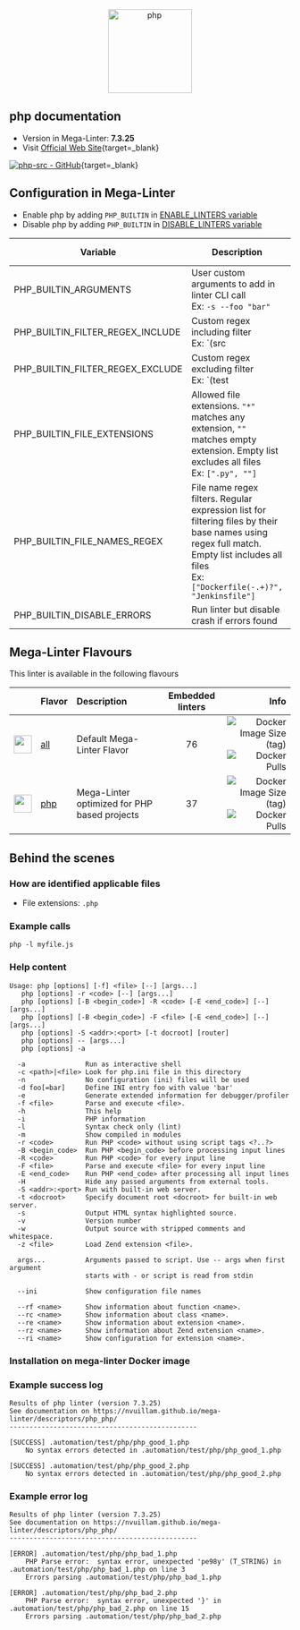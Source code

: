 <!-- markdownlint-disable MD033 MD041 -->
<!-- Generated by .automation/build.py, please do not update manually -->

<div align="center">
  <a href="https://www.php.net" target="blank" title="Visit linter Web Site">
    <img src="https://www.php.net/images/logos/new-php-logo.svg" alt="php" height="150px" class="megalinter-banner">
  </a>
</div>

## php documentation

- Version in Mega-Linter: **7.3.25**
- Visit [Official Web Site](https://www.php.net){target=_blank}

[![php-src - GitHub](https://gh-card.dev/repos/php/php-src.svg?fullname=)](https://github.com/php/php-src){target=_blank}

## Configuration in Mega-Linter

- Enable php by adding `PHP_BUILTIN` in [ENABLE_LINTERS variable](https://nvuillam.github.io/mega-linter/configuration/#activation-and-deactivation)
- Disable php by adding `PHP_BUILTIN` in [DISABLE_LINTERS variable](https://nvuillam.github.io/mega-linter/configuration/#activation-and-deactivation)

| Variable | Description | Default value |
| ----------------- | -------------- | -------------- |
| PHP_BUILTIN_ARGUMENTS | User custom arguments to add in linter CLI call<br/>Ex: `-s --foo "bar"` |  |
| PHP_BUILTIN_FILTER_REGEX_INCLUDE | Custom regex including filter<br/>Ex: `(src|lib)` | Include every file |
| PHP_BUILTIN_FILTER_REGEX_EXCLUDE | Custom regex excluding filter<br/>Ex: `(test|examples)` | Exclude no file |
| PHP_BUILTIN_FILE_EXTENSIONS | Allowed file extensions. `"*"` matches any extension, `""` matches empty extension. Empty list excludes all files<br/>Ex: `[".py", ""]` | `[".php"]` |
| PHP_BUILTIN_FILE_NAMES_REGEX | File name regex filters. Regular expression list for filtering files by their base names using regex full match. Empty list includes all files<br/>Ex: `["Dockerfile(-.+)?", "Jenkinsfile"]` | Include every file |
| PHP_BUILTIN_DISABLE_ERRORS | Run linter but disable crash if errors found | `false` |

## Mega-Linter Flavours

This linter is available in the following flavours

| <!-- --> | Flavor | Description | Embedded linters | Info |
| :------: | :----- | :---------- | :--------------: | ---: |
| <img src="https://github.com/nvuillam/mega-linter/raw/master/docs/assets/images/mega-linter-square.png" alt="" height="32px" class="megalinter-icon"></a> | [all](https://nvuillam.github.io/mega-linter/supported-linters/) | Default Mega-Linter Flavor | 76 | ![Docker Image Size (tag)](https://img.shields.io/docker/image-size/nvuillam/mega-linter/v4) ![Docker Pulls](https://img.shields.io/docker/pulls/nvuillam/mega-linter) |
| <img src="https://github.com/nvuillam/mega-linter/raw/master/docs/assets/icons/php.ico" alt="" height="32px" class="megalinter-icon"></a> | [php](https://nvuillam.github.io/mega-linter/flavors/php/) | Mega-Linter optimized for PHP based projects | 37 | ![Docker Image Size (tag)](https://img.shields.io/docker/image-size/nvuillam/mega-linter-php/v4) ![Docker Pulls](https://img.shields.io/docker/pulls/nvuillam/mega-linter-php) |

## Behind the scenes

### How are identified applicable files

- File extensions: `.php`

<!-- markdownlint-disable -->
<!-- /* cSpell:disable */ -->

### Example calls

```shell
php -l myfile.js
```


### Help content

```shell
Usage: php [options] [-f] <file> [--] [args...]
   php [options] -r <code> [--] [args...]
   php [options] [-B <begin_code>] -R <code> [-E <end_code>] [--] [args...]
   php [options] [-B <begin_code>] -F <file> [-E <end_code>] [--] [args...]
   php [options] -S <addr>:<port> [-t docroot] [router]
   php [options] -- [args...]
   php [options] -a

  -a               Run as interactive shell
  -c <path>|<file> Look for php.ini file in this directory
  -n               No configuration (ini) files will be used
  -d foo[=bar]     Define INI entry foo with value 'bar'
  -e               Generate extended information for debugger/profiler
  -f <file>        Parse and execute <file>.
  -h               This help
  -i               PHP information
  -l               Syntax check only (lint)
  -m               Show compiled in modules
  -r <code>        Run PHP <code> without using script tags <?..?>
  -B <begin_code>  Run PHP <begin_code> before processing input lines
  -R <code>        Run PHP <code> for every input line
  -F <file>        Parse and execute <file> for every input line
  -E <end_code>    Run PHP <end_code> after processing all input lines
  -H               Hide any passed arguments from external tools.
  -S <addr>:<port> Run with built-in web server.
  -t <docroot>     Specify document root <docroot> for built-in web server.
  -s               Output HTML syntax highlighted source.
  -v               Version number
  -w               Output source with stripped comments and whitespace.
  -z <file>        Load Zend extension <file>.

  args...          Arguments passed to script. Use -- args when first argument
                   starts with - or script is read from stdin

  --ini            Show configuration file names

  --rf <name>      Show information about function <name>.
  --rc <name>      Show information about class <name>.
  --re <name>      Show information about extension <name>.
  --rz <name>      Show information about Zend extension <name>.
  --ri <name>      Show configuration for extension <name>.

```

### Installation on mega-linter Docker image


### Example success log

```shell
Results of php linter (version 7.3.25)
See documentation on https://nvuillam.github.io/mega-linter/descriptors/php_php/
-----------------------------------------------

[SUCCESS] .automation/test/php/php_good_1.php
    No syntax errors detected in .automation/test/php/php_good_1.php

[SUCCESS] .automation/test/php/php_good_2.php
    No syntax errors detected in .automation/test/php/php_good_2.php

```

### Example error log

```shell
Results of php linter (version 7.3.25)
See documentation on https://nvuillam.github.io/mega-linter/descriptors/php_php/
-----------------------------------------------

[ERROR] .automation/test/php/php_bad_1.php
    PHP Parse error:  syntax error, unexpected 'pe98y' (T_STRING) in .automation/test/php/php_bad_1.php on line 3
    Errors parsing .automation/test/php/php_bad_1.php

[ERROR] .automation/test/php/php_bad_2.php
    PHP Parse error:  syntax error, unexpected '}' in .automation/test/php/php_bad_2.php on line 15
    Errors parsing .automation/test/php/php_bad_2.php

```
